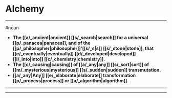 # Alchemy
---
#noun
- **The [[a/_ancient|ancient]] [[s/_search|search]] for a universal [[p/_panacea|panacea]], and of the [[p/_philosopher|philosopher]]'[[s/_s|s]] [[s/_stone|stone]], that [[e/_eventually|eventually]] [[d/_developed|developed]] [[i/_into|into]] [[c/_chemistry|chemistry]].**
- **The [[c/_causing|causing]] of [[a/_any|any]] [[s/_sort|sort]] of [[m/_mysterious|mysterious]] [[s/_sudden|sudden]] transmutation.**
- **[[a/_any|Any]] [[e/_elaborate|elaborate]] transformation [[p/_process|process]] or [[a/_algorithm|algorithm]].**
---
---
